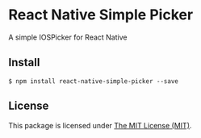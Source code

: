 # React Native Simple Picker

A simple IOSPicker for React Native

## Install

```
$ npm install react-native-simple-picker --save
```

## License

This package is licensed under [The MIT License (MIT)](LICENSE).
